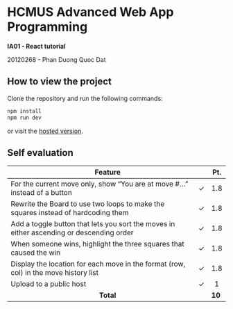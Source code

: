 # HCMUS Advanced Web App Programming

**IA01 - React tutorial**

20120268 - Phan Duong Quoc Dat

## How to view the project

Clone the repository and run the following commands:

```bash
npm install
npm run dev
```

or visit the [hosted version](https://datphan.id.vn/awp-ia01/).

## Self evaluation

<table>
    <thead>
        <tr>
            <th colspan=2>Feature</th>
            <th>Pt.</th>
        </tr>
    </thead>
    <tbody>
        <tr>
            <td>For the current move only, show “You are at move #…” instead of a button</td>
            <td>&check;</td>
            <td>1.8</td>
        </tr>
        <tr>
            <td>Rewrite the Board to use two loops to make the squares instead of hardcoding them</td>
            <td>&check;</td>
            <td>1.8</td>
        </tr>
        <tr>
            <td>Add a toggle button that lets you sort the moves in either ascending or descending order</td>
            <td>&check;</td>
            <td>1.8</td>
        </tr>
        <tr>
            <td>When someone wins, highlight the three squares that caused the win</td>
            <td>&check;</td>
            <td>1.8</td>
        </tr>
        <tr>
            <td>Display the location for each move in the format (row, col) in the move history list</td>
            <td>&check;</td>
            <td>1.8</td>
        </tr>
        <tr>
            <td>Upload to a public host</td>
            <td>&check;</td>
            <td align=center>1</td>
        </tr>
        <tr>
            <td colspan=2 align=center><strong>Total</strong></td>
            <td><strong>10</strong></td>
        </tr>
    </tbody>
</table>
